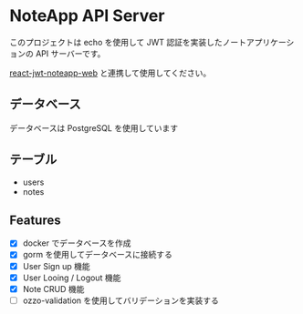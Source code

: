 # NoteApp API Server

このプロジェクトは echo を使用して JWT 認証を実装したノートアプリケーションの API サーバーです。

[react-jwt-noteapp-web](https://github.com/1206yaya/react-jwt-noteapp-web) と連携して使用してください。

## データベース

データベースは PostgreSQL を使用しています

## テーブル

- users
- notes

## Features

- [x] docker でデータベースを作成
- [x] gorm を使用してデータベースに接続する
- [x] User Sign up 機能
- [x] User Looing / Logout 機能
- [x] Note CRUD 機能
- [ ] ozzo-validation を使用してバリデーションを実装する
